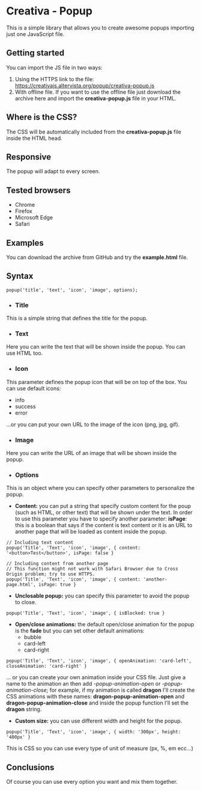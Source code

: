 # Creativa - Popup
This is a simple library that allows you to create awesome popups importing just one JavaScript file.
## Getting started
You can import the JS file in two ways:
1. Using the HTTPS link to the file: https://creativajs.altervista.org/popup/creativa-popup.js
2. With offline file. If you want to use the offline file just download the archive here and import the **creativa-popup.js** file in your HTML.
## Where is the CSS?
The CSS will be automatically included from the **creativa-popup.js** file inside the HTML head.
## Responsive
The popup will adapt to every screen.
## Tested browsers
- Chrome
- Firefox
- Microsoft Edge
- Safari
## Examples
You can download the archive from GitHub and try the **example.html** file.
## Syntax
```
popup('title', 'text', 'icon', 'image', options);
```
- ### Title
This is a simple string that defines the title for the popup.
- ### Text
Here you can write the text that will be shown inside the popup. You can use HTML too.
- ### Icon
This parameter defines the popup icon that will be on top of the box. You can use default icons:
- info
- success
- error

...or you can put your own URL to the image of the icon (png, jpg, gif).
- ### Image
Here you can write the URL of an image that will be shown inside the popup.
- ### Options
This is an object where you can specify other parameters to personalize the popup.
- **Content:** you can put a string that specify custom content for the poup (such as HTML, or other text) that will be shown under the text. In order to use this parameter you have to specify another parameter: **isPage**: this is a boolean that says if the content is text content or it is an URL to another page that will be loaded as content inside the popup.
```
// Including text content
popup('Title', 'Text', 'icon', 'image', { content: '<button>Test</button>', isPage: false }

// Including content from another page
// This function might not work with Safari Browser due to Cross Origin problem; try to use HTTPS.
popup('Title', 'Text', 'icon', 'image', { content: 'another-page.html', isPage: true }
```
- **Unclosable popup:** you can specify this parameter to avoid the popup to close.
```
popup('Title', 'Text', 'icon', 'image', { isBlocked: true }
```
- **Open/close animations:** the default open/close animation for the popup is the **fade** but you can set other default animations:
  - bubble
  - card-left
  - card-right
```
popup('Title', 'Text', 'icon', 'image', { openAnimation: 'card-left', closeAnimation: 'card-right' }
```
... or you can create your own animation inside your CSS file. Just give a name to the animation an then add *-popup-animation-open* or *-popup-animation-close*; for example, if my animation is called **dragon** I'll create the CSS animations with these names: **dragon-popup-animation-open** and **dragon-popup-animation-close** and inside the popup function I'll set the **dragon** string.
- **Custom size:** you can use different width and height for the popup.
```
popup('Title', 'Text', 'icon', 'image', { width: '300px', height: '400px' }
```
This is CSS so you can use every type of unit of measure (px, %, em ecc...)
## Conclusions
Of course you can use every option you want and mix them together.
